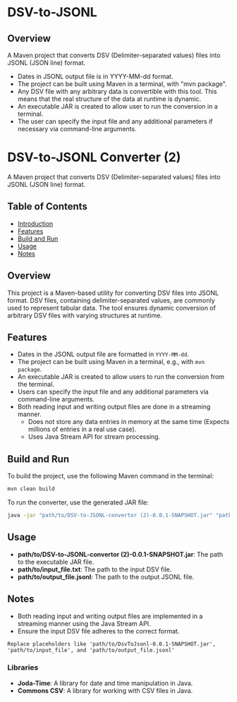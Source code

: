 # DSV-to-JSONL

## Overview
A Maven project that converts DSV (Delimiter-separated values) files into JSONL (JSON line) format.

- Dates in JSONL output file is in YYYY-MM-dd format.
- The project can be built using Maven in a terminal, with "mvn package".    
- Any DSV file with any arbitrary data is convertible with this tool. This means that the real structure of the data at runtime is dynamic.
- An executable JAR is created to allow user to run the conversion in a terminal.
- The user can specify the input file and any additional parameters if necessary via command-line arguments.

# DSV-to-JSONL Converter (2)
A Maven project that converts DSV (Delimiter-separated values) files into JSONL (JSON line) format.

## Table of Contents
- [Introduction](#introduction)
- [Features](#features)
- [Build and Run](#build-and-run)
- [Usage](#usage)
- [Notes](#notes)

## Overview
This project is a Maven-based utility for converting DSV files into JSONL format. DSV files, containing delimiter-separated values, are commonly used to represent tabular data. The tool ensures dynamic conversion of arbitrary DSV files with varying structures at runtime.

## Features
- Dates in the JSONL output file are formatted in `YYYY-MM-dd`.
- The project can be built using Maven in a terminal, e.g., with `mvn package`.
- An executable JAR is created to allow users to run the conversion from the terminal.
- Users can specify the input file and any additional parameters via command-line arguments.
- Both reading input and writing output files are done in a streaming manner.
  - Does not store any data entries in memory at the same time (Expects millions of entries in a real use case).
  - Uses Java Stream API for stream processing.

## Build and Run
To build the project, use the following Maven command in the terminal:

```bash
mvn clean build
```

To run the converter, use the generated JAR file:

```bash
java -jar "path/to/DSV-to-JSONL-convertor (2)-0.0.1-SNAPSHOT.jar" "path/to/input_file.txt" "path/to/output_file.jsonl"
```

## Usage
- **path/to/DSV-to-JSONL-convertor (2)-0.0.1-SNAPSHOT.jar**: The path to the executable JAR file.
- **path/to/input_file.txt**: The path to the input DSV file.
- **path/to/output_file.jsonl**: The path to the output JSONL file.

## Notes
- Both reading input and writing output files are implemented in a streaming manner using the Java Stream API.
- Ensure the input DSV file adheres to the correct format.

```
Replace placeholders like 'path/to/DsvToJsonl-0.0.1-SNAPSHOT.jar', 'path/to/input_file', and 'path/to/output_file.jsonl'
```

### Libraries
- **Joda-Time**: A library for date and time manipulation in Java.
- **Commons CSV**: A library for working with CSV files in Java.
